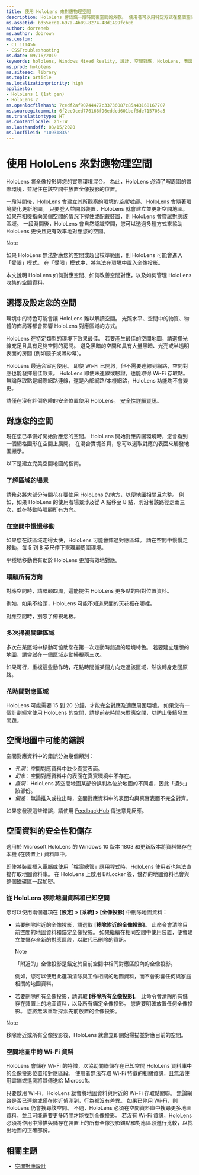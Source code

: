 ```yaml
---
title: 使用 HoloLens 來對應物理空間
description: HoloLens 會認識一段時間後空間的外觀。 使用者可以用特定方式在整個空間中移動 HoloLens 來簡化此程序。
ms.assetid: bd55ecd1-697a-4b09-8274-48d1499fcb0b
author: dorreneb
ms.author: dobrown
ms.custom:
- CI 111456
- CSSTroubleshooting
ms.date: 09/16/2019
keywords: hololens, Windows Mixed Reality, 設計, 空間對應, HoloLens, 表面重建, 網格, 頭部追蹤, 對應
ms.prod: hololens
ms.sitesec: library
ms.topic: article
ms.localizationpriority: high
appliesto:
- HoloLens 1 (1st gen)
- HoloLens 2
ms.openlocfilehash: 7cedf2af90744477c33736087c85a43168167707
ms.sourcegitcommit: 6f2ec9ced776166f96eddcd601bef5de715703a5
ms.translationtype: HT
ms.contentlocale: zh-TW
ms.lasthandoff: 08/15/2020
ms.locfileid: "10931835"
---
```

# 使用 HoloLens 來對應物理空間

HoloLens 將全像投影與您的實際環境混合。 為此，HoloLens 必須了解周圍的實際環境，並記住在該空間中放置全像投影的位置。

一段時間後，HoloLens 會建立其所觀察的環境的*空間地圖*。  HoloLens 會隨著環境變化更新地圖。 只要登入並開啟裝置，HoloLens 就會建立並更新空間地圖。 如果在相機指向某個空間的情況下握住或配戴裝置，則 HoloLens 會嘗試對應該區域。 一段時間後，HoloLens 會自然認識空間，您可以透過多種方式來協助 HoloLens 更快且更有效率地對應您的空間。  

> [!NOTE]
> 如果 HoloLens 無法對應您的空間或超出校準範圍，則 HoloLens 可能會進入「受限」模式。 在「受限」模式中，將無法在環境中置入全像投影。

本文說明 HoloLens 如何對應空間、如何改善空間對應，以及如何管理 HoloLens 收集的空間資料。

## 選擇及設定您的空間

環境中的特色可能會讓 HoloLens 難以解讀空間。 光照水平、空間中的物質、物體的佈局等都會影響 HoloLens 對應區域的方式。

HoloLens 在特定類型的環境下效果最佳。 若要產生最佳的空間地圖，請選擇光線充足且具有足夠空間的房間。 避免黑暗的空間和具有大量黑暗、光亮或半透明表面的房間 (例如鏡子或薄紗幕)。

HoloLens 最適合室內使用。 即使 Wi-Fi 已開啟，但不需要連線到網路，空間對應也能發揮最佳效果。 HoloLens 即使未連線或驗證，也能取得 Wi-Fi 存取點。 無論存取點是網際網路連線，還是內部網路/本機網路，HoloLens 功能均不會變更。

請僅在沒有絆倒危險的安全位置使用 HoloLens。 [安全性詳細資訊](https://support.microsoft.com/help/4023454/safety-information)。

## 對應您的空間

現在您已準備好開始對應您的空間。  HoloLens 開始對應周圍環境時，您會看到一個網格圖形在空間上展開。  在混合實境首頁，您可以選取對應的表面來觸發地圖顯示。

以下是建立完美空間地圖的指南。

### 了解區域的場景

請務必將大部分時間花在要使用 HoloLens 的地方，以便地圖相關且完整。 例如，如果 HoloLens 的使用者場景涉及從 A 點移至 B 點，則沿著該路徑走兩三次，並在移動時環顧所有方向。  

### 在空間中慢慢移動

如果您在該區域走得太快，HoloLens 可能會錯過對應區域。 請在空間中慢慢走移動，每 5 到 8 英尺停下來環顧周圍環境。  

平穩地移動也有助於 HoloLens 更加有效地對應。

### 環顧所有方向

對應空間時，請環顧四周，這能提供 HoloLens 更多點的相對位置資料。  

例如，如果不抬頭，HoloLens 可能不知道房間的天花板在哪裡。  

對應空間時，別忘了俯視地板。

### 多次掃視關鍵區域

多次在某區域中移動可協助您在第一次走動時錯過的環境特色。 若要建立理想的地圖，請嘗試在一個區域走動掃視兩三次。

如果可行，重複這些動作時，花點時間循某個方向走過該區域，然後轉身走回原路。

### 花時間對應區域

HoloLens 可能需要 15 到 20 分鐘，才能完全對應及適應周圍環境。 如果您有一個計劃經常使用 HoloLens 的空間，請提前花時間來對應空間，以防止後續發生問題。  

## 空間地圖中可能的錯誤

空間對應資料中的錯誤分為幾個類別：

- *孔洞*：空間對應資料中缺少真實表面。
- *幻象*：空間對應資料中的表面在真實環境中不存在。
- *蟲洞*：HoloLens 將空間地圖某部份誤判為位於地圖的不同處，因此「遺失」該部份。
- *偏差*：無論推入或拉出時，空間對應資料中的表面均與真實表面不完全對齊。

如果您發現這些錯誤，請使用 [FeedbackHub](hololens-feedback.md) 傳送意見反應。

## 空間資料的安全性和儲存

適用於 Microsoft HoloLens 的 Windows 10 版本 1803 和更新版本將資料儲存在本機 (在裝置上) 資料庫中。

即使將裝置插入電腦或使用「檔案總管」應用程式時，HoloLens 使用者也無法直接存取地圖資料庫。 在 HoloLens 上啟用 BitLocker 後，儲存的地圖資料也會與整個磁碟區一起加密。

### 從 HoloLens 移除地圖資料和已知空間

您可以使用兩個選項在 **[設定] > [系統] > [全像投影]** 中刪除地圖資料：

- 若要刪除附近的全像投影，請選取 **[移除附近的全像投影]**。 此命令會清除目前空間的地圖資料和錨定全像投影。 如果繼續在相同空間中使用裝置，便會建立並儲存全新的對應區段，以取代已刪除的資訊。

   > [!NOTE]
   > 「附近的」全像投影是錨定於目前空間中相同對應區段內的全像投影。

   例如，您可以使用此選項清除與工作相關的地圖資料，而不會影響任何與家庭相關的地圖資料。

- 若要刪除所有全像投影，請選取 **[移除所有全像投影]**。 此命令會清除所有儲存在裝置上的地圖資料，以及所有錨定全像投影。 您需要明確放置任何全像投影。 您將無法重新探索先前放置的全像投影。

> [!NOTE]
> 移除附近或所有全像投影後，HoloLens 就會立即開始掃描並對應目前的空間。

### 空間地圖中的 Wi-Fi 資料

HoloLens 會儲存 Wi-Fi 的特徵，以協助關聯儲存在已知空間 HoloLens 資料庫中的全像投影位置和對應區段。 使用者無法存取 Wi-Fi 特徵的相關資訊，且無法使用雲端或遙測將其傳送給 Microsoft。

只要啟用 Wi-Fi，HoloLens 就會將地圖資料與附近的 Wi-Fi 存取點關聯。 無論網路是否已連線或僅在附近偵測到，行為都沒有差異。 如果已停用 Wi-Fi，則 HoloLens 仍會搜尋該空間。 不過，HoloLens 必須在空間資料庫中搜尋更多地圖資料，並且可能需要更多時間才能找到全像投影。 若沒有 Wi-Fi 資訊，HoloLens 必須將作用中掃描與儲存在裝置上的所有全像投影錨點和對應區段進行比較，以找出地圖的正確部份。

## 相關主題

- [空間對應設計](https://docs.microsoft.com/windows/mixed-reality/spatial-mapping)
